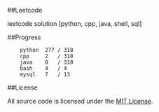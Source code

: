 ##Leetcode

leetcode solution [python, cpp, java, shell, sql]

##Progress

```	
    python  277 / 318
    cpp     2   / 318
    java    0   / 318
    bash    4   / 4
    mysql   7   / 13
```

##License

All source code is licensed under the [MIT License](https://raw.githubusercontent.com/luosch/leetcode/master/LICENSE).
